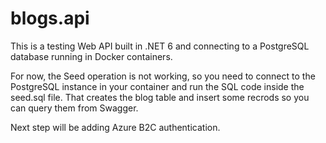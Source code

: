 # blogs.api
This is a testing Web API built in .NET 6 and connecting to a PostgreSQL database running in Docker containers.

For now, the Seed operation is not working, so you need to connect to the PostgreSQL instance in your container and run the SQL code inside the seed.sql file. That creates the blog table and insert some recrods so you can query them from Swagger.

Next step will be adding Azure B2C authentication.
